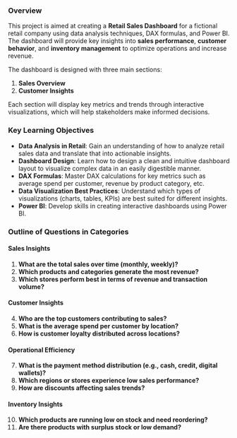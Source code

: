 ### **Overview**

This project is aimed at creating a **Retail Sales Dashboard** for a fictional retail company using data analysis techniques, DAX formulas, and Power BI. The dashboard will provide key insights into **sales performance**, **customer behavior**, and **inventory management** to optimize operations and increase revenue.

The dashboard is designed with three main sections:

1. **Sales Overview**
2. **Customer Insights**

Each section will display key metrics and trends through interactive visualizations, which will help stakeholders make informed decisions.

### **Key Learning Objectives**

- **Data Analysis in Retail**: Gain an understanding of how to analyze retail sales data and translate that into actionable insights.
- **Dashboard Design**: Learn how to design a clean and intuitive dashboard layout to visualize complex data in an easily digestible manner.
- **DAX Formulas**: Master DAX calculations for key metrics such as average spend per customer, revenue by product category, etc.
- **Data Visualization Best Practices**: Understand which types of visualizations (charts, tables, KPIs) are best suited for different insights.
- **Power BI**: Develop skills in creating interactive dashboards using Power BI.

### **Outline of Questions in Categories**
#### **Sales Insights**
1. **What are the total sales over time (monthly, weekly)?**
2. **Which products and categories generate the most revenue?**
3. **Which stores perform best in terms of revenue and transaction volume?**
#### **Customer Insights**
4. **Who are the top customers contributing to sales?**
5. **What is the average spend per customer by location?**
6. **How is customer loyalty distributed across locations?**
#### **Operational Efficiency**
7. **What is the payment method distribution (e.g., cash, credit, digital wallets)?**
8. **Which regions or stores experience low sales performance?**
9. **How are discounts affecting sales trends?**
#### **Inventory Insights**
10. **Which products are running low on stock and need reordering?**
11. **Are there products with surplus stock or low demand?**

